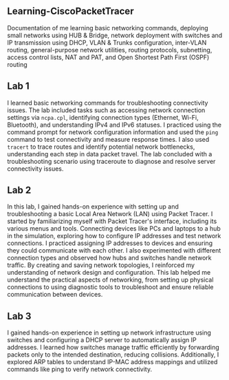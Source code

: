 ## Learning-CiscoPacketTracer
 Documentation of me learning basic networking commands, deploying small networks using HUB & Bridge, network deployment with switches and IP transmission using DHCP, VLAN & Trunks configuration, inter-VLAN routing, general-purpose network utilities, routing protocols, subnetting, access control lists, NAT and PAT, and Open Shortest Path First (OSPF) routing

## Lab 1
I learned basic networking commands for troubleshooting connectivity issues. The lab included tasks such as accessing network connection settings via `ncpa.cpl`, identifying connection types (Ethernet, Wi-Fi, Bluetooth), and understanding IPv4 and IPv6 statuses. I practiced using the command prompt for network configuration information and used the `ping` command to test connectivity and measure response times. I also used `tracert` to trace routes and identify potential network bottlenecks, understanding each step in data packet travel. The lab concluded with a troubleshooting scenario using traceroute to diagnose and resolve server connectivity issues.

## Lab 2
In this lab, I gained hands-on experience with setting up and troubleshooting a basic Local Area Network (LAN) using Packet Tracer. I started by familiarizing myself with Packet Tracer's interface, including its various menus and tools. Connecting devices like PCs and laptops to a hub in the simulation, exploring how to configure IP addresses and test network connections. I practiced assigning IP addresses to devices and ensuring they could communicate with each other. I also experimented with different connection types and observed how hubs and switches handle network traffic.
By creating and saving network topologies, I reinforced my understanding of network design and configuration. This lab helped me understand the practical aspects of networking, from setting up physical connections to using diagnostic tools to troubleshoot and ensure reliable communication between devices.

## Lab 3
I gained hands-on experience in setting up network infrastructure using switches and configuring a DHCP server to automatically assign IP addresses. I learned how switches manage traffic efficiently by forwarding packets only to the intended destination, reducing collisions. Additionally, I explored ARP tables to understand IP-MAC address mappings and utilized commands like ping to verify network connectivity.

